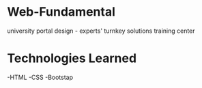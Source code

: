 # Web-Fundamental
university portal design - experts' turnkey solutions training center 

# Technologies Learned
-HTML
-CSS
-Bootstap

